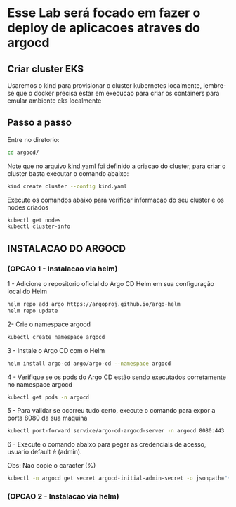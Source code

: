 # Esse Lab será focado em fazer o deploy de aplicacoes atraves do argocd

## Criar cluster EKS  
Usaremos o kind para provisionar o cluster kubernetes localmente, lembre-se que o docker precisa estar em execucao para criar os containers para emular ambiente eks localmente

## Passo a passo
Entre no diretorio:
```bash
cd argocd/
```

Note que no arquivo kind.yaml foi definido a criacao do cluster, para criar o cluster basta executar o comando abaixo:
```bash
kind create cluster --config kind.yaml
```

Execute os comandos abaixo para verificar informacao do seu cluster e os nodes criados
```bash
kubectl get nodes
kubectl cluster-info
```

## INSTALACAO DO ARGOCD
### (OPCAO 1 - Instalacao via helm)
1 - Adicione o repositorio oficial do Argo CD Helm em sua configuração local do Helm
```bash
helm repo add argo https://argoproj.github.io/argo-helm
helm repo update
```

2- Crie o namespace argocd
```bash
kubectl create namespace argocd
```

3 - Instale o Argo CD com o Helm
```bash
helm install argo-cd argo/argo-cd --namespace argocd
```

4 - Verifique se os pods do Argo CD estão sendo executados corretamente no namespace argocd
```bash
kubectl get pods -n argocd
```

5 - Para validar se ocorreu tudo certo, execute o comando para expor a porta 8080 da sua maquina
```bash
kubectl port-forward service/argo-cd-argocd-server -n argocd 8080:443
```

6 - Execute o comando abaixo para pegar as credenciais de acesso, usuario default é (admin).

Obs: Nao copie o caracter (%)
```bash
kubectl -n argocd get secret argocd-initial-admin-secret -o jsonpath="{.data.password}" | base64 -d
```

### (OPCAO 2 - Instalacao via helm)